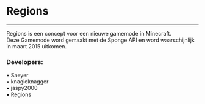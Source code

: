 Regions
=======
<hr>
  
Regions is een concept voor een nieuwe gamemode in Minecraft.</br>
Deze Gamemode word gemaakt met de Sponge API en word waarschijnlijk in maart 2015 uitkomen.
<h3><strong>Developers:</strong></h3>
• Saeyer<br/>
• knagieknagger<br/> 
• jaspy2000 <br/>
• Regions<br/>

